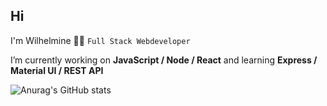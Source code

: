 ## Hi
 I'm Wilhelmine 👩‍💻
`Full Stack Webdeveloper`

 I’m currently working on **JavaScript / Node / React** and learning **Express / Material UI / REST API**

![Anurag's GitHub stats](https://github-readme-stats.vercel.app/api?username=wilhelmine-erber&theme=bear&show_icons=true)

